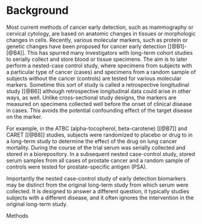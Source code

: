 Background
==========

Most current methods of cancer early detection, such as mammography or cervical cytology, are based on anatomic changes in tissues or morphologic changes in cells. Recently, various molecular markers, such as protein or genetic changes have been proposed for cancer early detection \[[@B1]-[@B4]\]. This has spurred many investigators with long-term cohort studies to serially collect and store blood or tissue specimens. The aim is to later perform a nested-case control study, where specimens from subjects with a particular type of cancer (cases) and specimens from a random sample of subjects without the cancer (controls) are tested for various molecular markers. Sometime this sort of study is called a retrospective longitudinal study \[[@B6]\] although retrospective longitudinal data could arise in other ways, as well. Unlike cross-sectional study designs, the markers are measured on specimens collected well before the onset of clinical disease in cases. This avoids the potential confounding effect of the target disease on the marker.

For example, in the ATBC (alpha-tocopherol, beta-carotene) \[[@B7]\] and CARET \[[@B8]\] studies, subjects were randomized to placebo or drug to in a long-term study to determine the effect of the drug on lung cancer mortality. During the course of the trial serum was serially collected and stored in a biorepository. In a subsequent nested case-control study, stored serum samples from all cases of prostate cancer and a random sample of controls were tested for prostate-specific antigen (PSA).

Importantly the nested case-control study of early detection biomarkers may be distinct from the original long-term study from which serum were collected. It is designed to answer a different question, it typically studies subjects with a different disease, and it often ignores the intervention in the original long-term study.

Methods
